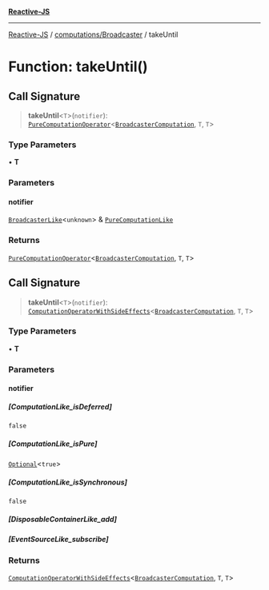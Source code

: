 [**Reactive-JS**](../../../README.md)

***

[Reactive-JS](../../../README.md) / [computations/Broadcaster](../README.md) / takeUntil

# Function: takeUntil()

## Call Signature

> **takeUntil**\<`T`\>(`notifier`): [`PureComputationOperator`](../../type-aliases/PureComputationOperator.md)\<[`BroadcasterComputation`](../interfaces/BroadcasterComputation.md), `T`, `T`\>

### Type Parameters

• **T**

### Parameters

#### notifier

[`BroadcasterLike`](../../interfaces/BroadcasterLike.md)\<`unknown`\> & [`PureComputationLike`](../../interfaces/PureComputationLike.md)

### Returns

[`PureComputationOperator`](../../type-aliases/PureComputationOperator.md)\<[`BroadcasterComputation`](../interfaces/BroadcasterComputation.md), `T`, `T`\>

## Call Signature

> **takeUntil**\<`T`\>(`notifier`): [`ComputationOperatorWithSideEffects`](../../type-aliases/ComputationOperatorWithSideEffects.md)\<[`BroadcasterComputation`](../interfaces/BroadcasterComputation.md), `T`, `T`\>

### Type Parameters

• **T**

### Parameters

#### notifier

##### [ComputationLike_isDeferred]

`false`

##### [ComputationLike_isPure]

[`Optional`](../../../functions/type-aliases/Optional.md)\<`true`\>

##### [ComputationLike_isSynchronous]

`false`

##### [DisposableContainerLike_add]

##### [EventSourceLike_subscribe]

### Returns

[`ComputationOperatorWithSideEffects`](../../type-aliases/ComputationOperatorWithSideEffects.md)\<[`BroadcasterComputation`](../interfaces/BroadcasterComputation.md), `T`, `T`\>
